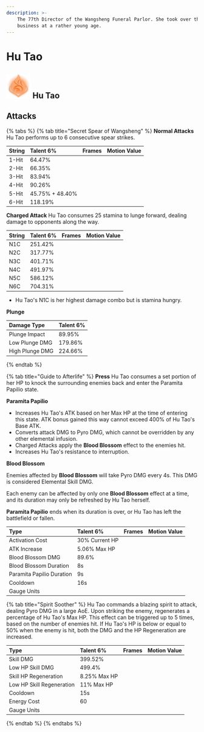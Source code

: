 ```yaml
---
description: >-
    The 77th Director of the Wangsheng Funeral Parlor. She took over the
    business at a rather young age.
---
```


# Hu Tao

## ![](../../.gitbook/assets/element_pyro.png) Hu Tao

## **Attacks**

{% tabs %} {% tab title="Secret Spear of Wangsheng" %} **Normal Attacks** Hu Tao
performs up to 6 consecutive spear strikes.

| String | Talent 6%       | Frames | Motion Value |
| :----- | :-------------- | :----- | :----------- |
| 1-Hit  | 64.47%          |        |              |
| 2-Hit  | 66.35%          |        |              |
| 3-Hit  | 83.94%          |        |              |
| 4-Hit  | 90.26%          |        |              |
| 5-Hit  | 45.75% + 48.40% |        |              |
| 6-Hit  | 118.19%         |        |              |

**Charged Attack** Hu Tao consumes 25 stamina to lunge forward, dealing damage
to opponents along the way.

| String | Talent 6% | Frames | Motion Value |
| :----- | :-------- | :----- | :----------- |
| N1C    | 251.42%   |        |              |
| N2C    | 317.77%   |        |              |
| N3C    | 401.71%   |        |              |
| N4C    | 491.97%   |        |              |
| N5C    | 586.12%   |        |              |
| N6C    | 704.31%   |        |              |

-   Hu Tao's N1C is her highest damage combo but is stamina hungry.

**Plunge**

| Damage Type     | Talent 6% |
| :-------------- | :-------- |
| Plunge Impact   | 89.95%    |
| Low Plunge DMG  | 179.86%   |
| High Plunge DMG | 224.66%   |

{% endtab %}

{% tab title="Guide to Afterlife" %} **Press** Hu Tao consumes a set portion of
her HP to knock the surrounding enemies back and enter the Paramita Papilio
state.

**Paramita Papilio**

-   Increases Hu Tao's ATK based on her Max HP at the time of entering this
    state. ATK bonus gained this way cannot exceed 400% of Hu Tao's Base ATK.
-   Converts attack DMG to Pyro DMG, which cannot be overridden by any other
    elemental infusion.
-   Charged Attacks apply the **Blood Blossom** effect to the enemies hit.
-   Increases Hu Tao's resistance to interruption.

**Blood Blossom**

Enemies affected by **Blood Blossom** will take Pyro DMG every 4s. This DMG is
considered Elemental Skill DMG.

Each enemy can be affected by only one **Blood Blossom** effect at a time, and
its duration may only be refreshed by Hu Tao herself.

**Paramita Papilio** ends when its duration is over, or Hu Tao has left the
battlefield or fallen.

| Type                      | Talent 6%      | Frames | Motion Value |
| :------------------------ | :------------- | :----- | :----------- |
| Activation Cost           | 30% Current HP |        |              |
| ATK Increase              | 5.06% Max HP   |        |              |
| Blood Blossom DMG         | 89.6%          |        |              |
| Blood Blossom Duration    | 8s             |        |              |
| Paramita Papilio Duration | 9s             |        |              |
| Cooldown                  | 16s            |        |              |
| Gauge Units               |                |        |              |

{% tab title="Spirit Soother" %} Hu Tao commands a blazing spirit to attack,
dealing Pyro DMG in a large AoE. Upon striking the enemy, regenerates a
percentage of Hu Tao's Max HP. This effect can be triggered up to 5 times, based
on the number of enemies hit. If Hu Tao's HP is below or equal to 50% when the
enemy is hit, both the DMG and the HP Regeneration are increased.

| Type                      | Talent 6%    | Frames | Motion Value |
| :------------------------ | :----------- | :----- | :----------- |
| Skill DMG                 | 399.52%      |        |              |
| Low HP Skill DMG          | 499.4%       |        |              |
| Skill HP Regeneration     | 8.25% Max HP |        |              |
| Low HP Skill Regeneration | 11% Max HP   |        |              |
| Cooldown                  | 15s          |        |              |
| Energy Cost               | 60           |        |              |
| Gauge Units               |              |        |              |

{% endtab %} {% endtabs %}
